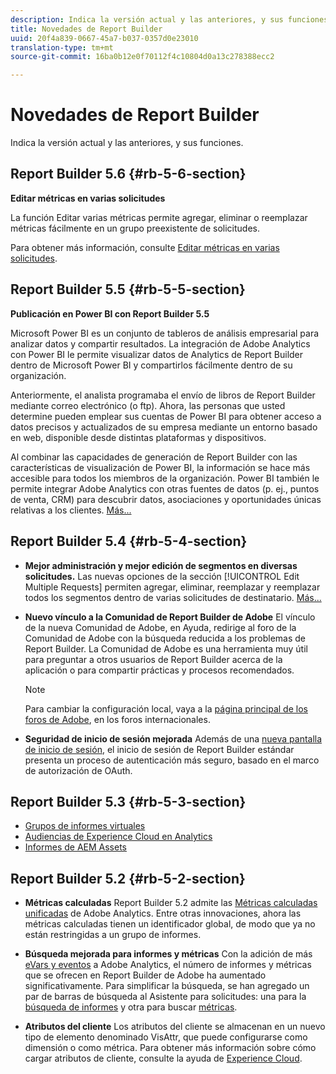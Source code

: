 ```yaml
---
description: Indica la versión actual y las anteriores, y sus funciones.
title: Novedades de Report Builder
uuid: 20f4a839-0667-45a7-b037-0357d0e23010
translation-type: tm+mt
source-git-commit: 16ba0b12e0f70112f4c10804d0a13c278388ecc2

---
```



# Novedades de Report Builder

Indica la versión actual y las anteriores, y sus funciones.

## Report Builder 5.6 {#rb-5-6-section}

**Editar métricas en varias solicitudes**

La función Editar varias métricas permite agregar, eliminar o reemplazar métricas fácilmente en un grupo preexistente de solicitudes.

Para obtener más información, consulte [Editar métricas en varias solicitudes](/help/analyze/report-builder/manage-requests/edit-multiple-metrics.md).

## Report Builder 5.5 {#rb-5-5-section}

**Publicación en Power BI con Report Builder 5.5**

Microsoft Power BI es un conjunto de tableros de análisis empresarial para analizar datos y compartir resultados. La integración de Adobe Analytics con Power BI le permite visualizar datos de Analytics de Report Builder dentro de Microsoft Power BI y compartirlos fácilmente dentro de su organización.

Anteriormente, el analista programaba el envío de libros de Report Builder mediante correo electrónico (o ftp). Ahora, las personas que usted determine pueden emplear sus cuentas de Power BI para obtener acceso a datos precisos y actualizados de su empresa mediante un entorno basado en web, disponible desde distintas plataformas y dispositivos.

Al combinar las capacidades de generación de Report Builder con las características de visualización de Power BI, la información se hace más accesible para todos los miembros de la organización. Power BI también le permite integrar Adobe Analytics con otras fuentes de datos (p. ej., puntos de venta, CRM) para descubrir datos, asociaciones y oportunidades únicas relativas a los clientes. [Más...](/help/analyze/report-builder/c-publish-power-bi/power-bi.md)

## Report Builder 5.4 {#rb-5-4-section}

* **Mejor administración y mejor edición de segmentos en diversas solicitudes.** Las nuevas opciones de la sección [!UICONTROL Edit Multiple Requests] permiten agregar, eliminar, reemplazar y reemplazar todos los segmentos dentro de varias solicitudes de destinatario. [Más...](/help/analyze/report-builder/data-requests/segmentation.md#section_C3D63FCBE1A94369A319243313B03C93)

* **Nuevo vínculo a la Comunidad de Report Builder de Adobe** El vínculo de la nueva Comunidad de Adobe, en Ayuda, redirige al foro de la Comunidad de Adobe con la búsqueda reducida a los problemas de Report Builder. La Comunidad de Adobe es una herramienta muy útil para preguntar a otros usuarios de Report Builder acerca de la aplicación o para compartir prácticas y procesos recomendados.

   >[!NOTE]
   >
   >Para cambiar la configuración local, vaya a la [página principal de los foros de Adobe](https://forums.adobe.com/welcome), en los foros internacionales.

* **Seguridad de inicio de sesión mejorada** Además de una [nueva pantalla de inicio de sesión](/help/analyze/report-builder/setup/login.md), el inicio de sesión de Report Builder estándar presenta un proceso de autenticación más seguro, basado en el marco de autorización de OAuth.

## Report Builder 5.3 {#rb-5-3-section}

* [Grupos de informes virtuales](https://marketing.adobe.com/resources/help/es_ES/reference/index.html?f=virtual-report-suites)
* [Audiencias de Experience Cloud en Analytics](https://marketing.adobe.com/resources/help/en_US/mcloud/mc-audiences-aam.html)
* [Informes de AEM Assets](https://marketing.adobe.com/resources/help/es_ES/reference/aem-assets-reporting.html)

## Report Builder 5.2 {#rb-5-2-section}

* **Métricas calculadas** Report Builder 5.2 admite las [Métricas calculadas unificadas](/help/analyze/report-builder/layout/c-metrics-dimensions/calculated-metrics.md) de Adobe Analytics. Entre otras innovaciones, ahora las métricas calculadas tienen un identificador global, de modo que ya no están restringidas a un grupo de informes.

* **Búsqueda mejorada para informes y métricas** Con la adición de más [eVars y eventos](https://marketing.adobe.com/resources/help/es_ES/sc/implement/evars_events.html) a Adobe Analytics, el número de informes y métricas que se ofrecen en Report Builder de Adobe ha aumentado significativamente. Para simplificar la búsqueda, se han agregado un par de barras de búsqueda al Asistente para solicitudes: una para la [búsqueda de informes](/help/analyze/report-builder/data-requests/c-report-types/select-report-types.md) y otra para buscar [métricas](/help/analyze/report-builder/layout/c-metrics-dimensions/t-add-metrics-and-dimensions.md).

* **Atributos del cliente** Los atributos del cliente se almacenan en un nuevo tipo de elemento denominado VisAttr, que puede configurarse como dimensión o como métrica. Para obtener más información sobre cómo cargar atributos de cliente, consulte la ayuda de [Experience Cloud](https://marketing.adobe.com/resources/help/es_ES/mcloud/attributes.html).

